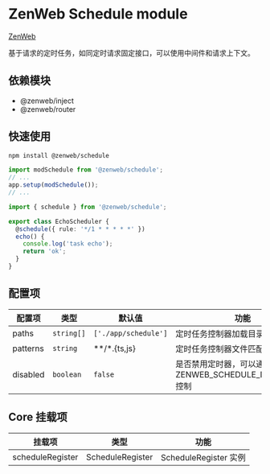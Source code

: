 # ZenWeb Schedule module

[ZenWeb](https://www.npmjs.com/package/zenweb)

基于请求的定时任务，如同定时请求固定接口，可以使用中间件和请求上下文。

## 依赖模块

- @zenweb/inject
- @zenweb/router

## 快速使用

```bash npm2yarn
npm install @zenweb/schedule
```

```ts title="src/index.ts"
import modSchedule from '@zenweb/schedule';
// ...
app.setup(modSchedule());
// ...
```

```ts title="src/schedule/echo.ts"
import { schedule } from '@zenweb/schedule';

export class EchoScheduler {
  @schedule({ rule: '*/1 * * * * *' })
  echo() {
    console.log('task echo');
    return 'ok';
  }
}
```

## 配置项

| 配置项 | 类型 | 默认值 | 功能 |
| ----- | --- | ----- | ---- |
| paths | `string[]` | `['./app/schedule']` | 定时任务控制器加载目录
| patterns | `string` | **/*.{ts,js} | 定时任务控制器文件匹配规则
| disabled | `boolean` | `false` | 是否禁用定时器，可以通过环境变量 ZENWEB_SCHEDULE_DISABLED=1 控制

## Core 挂载项

| 挂载项 | 类型 | 功能 |
| ----- | --- | ---- |
| scheduleRegister | ScheduleRegister | ScheduleRegister 实例
